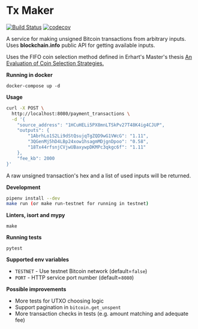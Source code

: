 # Tx Maker

[![Build Status](https://travis-ci.org/selevit/txmaker.svg?branch=master)](https://travis-ci.org/selevit/txmaker)
[![codecov](https://codecov.io/gh/selevit/txmaker/branch/master/graph/badge.svg)](https://codecov.io/gh/selevit/txmaker)

A service for making unsigned Bitcoin transactions from arbitrary inputs.
Uses **blockchain.info** public API for getting available inputs.

Uses the FIFO coin selection method defined in Erhart's Master's thesis [An Evaluation of Coin Selection Strategies.][1]

[1]: http://murch.one/wp-content/uploads/2016/11/erhardt2016coinselection.pdf

**Running in docker**

```
docker-compose up -d
```

**Usage**

```bash
curl -X POST \
  http://localhost:8080/payment_transactions \
  -d '{
	"source_address": "1HCuHELi5PX8mnLTSkPv27T48K4ig4CJUP",
	"outputs": {
		"1AbrhLo1S2Li9dStQsujqTgZQD9wG1VWcG": "1.11",
		"3QGenMj5hD4LBp24xow1hsagmMDjgnDpoo": "0.58",
		"18Tx44rfsnjCVjwUBaxywpDKMPc3qkgc6f": "1.11"
	},
	"fee_kb": 2000
}'
```

A raw unsigned transaction's hex and a list of used inputs will be returned.


**Development**

```bash
pipenv install --dev
make run (or make run-testnet for running in testnet)
```

**Linters, isort and mypy**

```
make
```

**Running tests**

```
pytest
```


**Supported env variables**

- `TESTNET` - Use testnet Bitcoin network  (default=`false`)
- `PORT` - HTTP service port number (default=`8080`)

**Possible improvements**

- More tests for UTXO choosing logic
- Support pagination in `bitcoin.get_unspent`
- More transaction checks in tests (e.g. amount matching and adequate fee)
